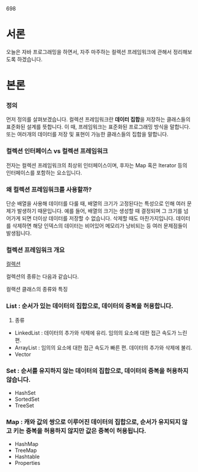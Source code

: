 698

# 서론

오늘은 자바 프로그래밍을 하면서, 자주 마주하는 컬렉션 프레임워크에 관해서 정리해보도록 하겠습니다.

# 본론

### 정의

먼저 정의를 살펴보겠습니다. 컬렉션 프레임워크란 **데이터 집합**을 저장하는 클래스들의 표준화된 설계를 뜻합니다. 이 때, 프레임워크는 표준화된 프로그래밍 방식을 말합니다.
또는 여러개의 데이터를 저장 및 표현이 가능한 클래스들의 집합을 말합니다.

### 컬렉션 인터페이스 vs 컬렉션 프레임워크

전자는 컬렉션 프레임워크의 최상위 인터페이스이며, 후자는 Map 혹은 Iterator 등의 인터페이스를 포함하는 요소입니다.

### 왜 컬렉션 프레임워크를 사용할까?

단순 배열을 사용해 데이터를 다룰 때, 배열의 크기가 고정된다는 특성으로 인해 여러 문제가 발생하기 때문입니다. 예를 들어, 배열의 크기는 생성할 때 결정되며 그 크기를 넘어가게 되면 더이상 데이터를 저장할 수 없습니다. 삭제할 때도 마찬가지입니다. 데이터를 삭제하면 해당 인덱스의 데이터는 비어있어 메모리가 낭비되는 등 여러 문제점들이 발생됩니다.

### 컬렉션 프레임워크 개요

[컬렉션](컬렉션.png)

컬렉션의 종류는 다음과 같습니다.

컬랙션 클래스의 종류와 특징

### List : 순서가 있는 데이터의 집합으로, 데이터의 중복을 허용합니다.

1. 종류

- LinkedList : 데이터의 추가와 삭제에 유리. 임의의 요소에 대한 접근 속도가 느린 편.
- ArrayList : 임의의 요소에 대한 접근 속도가 빠른 편. 데이터의 추가와 삭제에 불리.
- Vector

### Set : 순서를 유지하지 않는 데이터의 집합으로, 데이터의 중복을 허용하지 않습니다.

- HashSet
- SortedSet
- TreeSet

### Map : 캐와 값의 쌍으로 이루어진 데이터의 집합으로, 순서가 유지되지 않고 키는 중복을 허용하지 않지만 값은 중복이 허용됩니다.

- HashMap
- TreeMap
- Hashtable
- Properties

###
